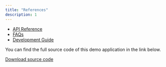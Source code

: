 ```yaml
---
title: "References"
description: 1
---
```

<ul>
<li><a href="https://developer.huawei.com/consumer/en/doc/development/HMSCore-References-V5/awareness-barrier-locationbarrier-0000001050164124-V5" target="_blank">API Reference</a></li>
<li><a href="https://developer.huawei.com/consumer/en/doc/development/HMSCore-Guides/faq-0000001050750085" target="_blank">FAQs</a></li>
<li><a href="https://developer.huawei.com/consumer/en/doc/development/HMSCore-Guides/before-you-start-0000001050144954" target="_blank">Development Guide</a></li>
</ul>

<p>You can find the full source code of this demo application in the link below.</p>
<p><a href="https://github.com/tolunayozturk/hms-locationbarrierdemo" target="_blank"><paper-button class="colored" raised><iron-icon icon="file-download"></iron-icon>Download source code</paper-button></a></p>
